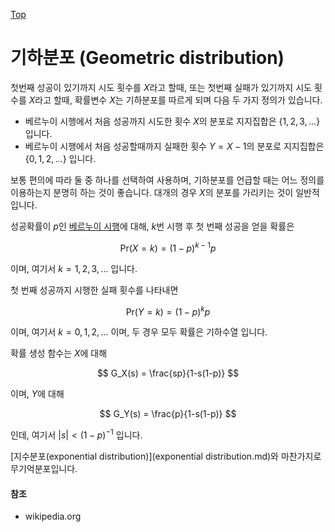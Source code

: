 [Top](index.md)

# 기하분포 (Geometric distribution)

첫번째 성공이 있기까지 시도 횟수를 $X$라고 할때, 또는 첫번째 실패가 있기까지 시도 횟수를 $X$라고 할때, 확률변수 $X$는 기하분포를 따르게 되며 다음 두 가지 정의가 있습니다.

- 베르누이 시행에서 처음 성공까지 시도한 횟수 $X$의 분포로 지지집합은 $\{ 1, 2, 3, \dots \}$ 입니다.
- 베르누이 시행에서 처음 성공할때까지 실패한 횟수 $Y=X-1$의 분포로 지지집합은 $\{ 0, 1, 2, \dots \}$ 입니다.

보통 편의에 따라 둘 중 하나를 선택하여 사용하며, 기하분포를 언급할 때는 어느 정의를 이용하는지 분명히 하는 것이 좋습니다. 대개의 경우 $X$의 분포를 가리키는 것이 일반적입니다.

성공확률이 $p$인 [베르누이 시행](bernoulli_trial.md)에 대해, $k$번 시행 후 첫 번째 성공을 얻을 확률은

$$
\mathrm{Pr}(X = k) = (1-p)^{k-1} p
$$

이며, 여기서 $k = 1, 2, 3, \dots$ 입니다.

첫 번째 성공까지 시행한 실패 횟수를 나타내면

$$
\mathrm{Pr}(Y = k) = (1-p)^{k} p
$$

이며, 여기서 $k = 0, 1, 2, \dots$ 이며, 두 경우 모두 확률은 기하수열 입니다.

확률 생성 함수는 $X$에 대해

$$
G_X(s) = \frac{sp}{1-s(1-p)}
$$

이며, $Y$에 대해

$$
G_Y(s) = \frac{p}{1-s(1-p)}
$$

인데, 여기서 $|s| < (1-p)^{-1}$ 입니다.

[지수분포(exponential distribution)](exponential distribution.md)와 마찬가지로 무기억분포입니다.

#### 참조

- wikipedia.org





